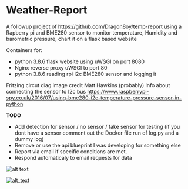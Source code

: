 # Weather-Report
A followup project of https://github.com/Dragon8oy/temp-report using a Rapberry pi and BME280 sensor to monitor temperature, Humidity and barometric pressure, chart it on a flask based website 

Containers for:
- python 3.8.6 flask website using uWSGI on port 8080
- Nginx reverse proxy uWSGI to port 80
- python 3.8.6 reading rpi I2c BME280 sensor and logging it 

Fritzing circut diag image credit Matt Hawkins (probably)
Info about connecting the sensor to I2c bus https://www.raspberrypi-spy.co.uk/2016/07/using-bme280-i2c-temperature-pressure-sensor-in-python

**TODO**
 - Add detection for sensor / no sensor / fake sensor for testing (if you dont have a sensor comment out the Docker file run of log.py and a dummy log)
 - Remove or use the api blueprint I was developing for something else
 - Report via email if specific conditions are met.
 - Respond automaticaly to email requests for data 

![alt text](https://ihayhurst.github.io/TurgidLemonMeander/graph.png)

![alt_text](https://ihayhurst.github.io/TurgidLemonMeander/BMP280-fritzing.png)
